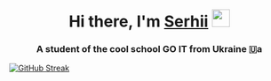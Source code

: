 <h1 align="center">Hi there, I'm <a href="https://www.linkedin.com/in/serhii-tymchuk" target="_blank">Serhii</a> 
<img src="https://github.com/blackcater/blackcater/raw/main/images/Hi.gif" height="32"/></h1>
<h3 align="center">A student of the cool school GO IT from Ukraine 🇺a</h3>

[![GitHub Streak](https://github-readme-streak-stats.herokuapp.com?user=eNgine9r&theme=dark&hide_border=true)](https://git.io/streak-stats)
